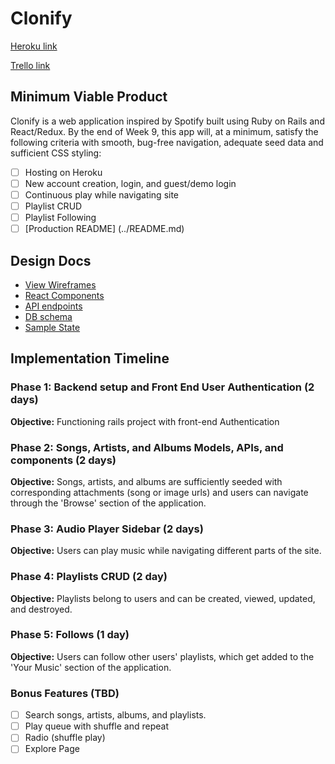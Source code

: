 # Clonify

[Heroku link][heroku]

[Trello link][trello]

[heroku]: http://www.herokuapp.com
[trello]: https://trello.com

## Minimum Viable Product

Clonify is a web application inspired by Spotify built using Ruby on Rails
and React/Redux.  By the end of Week 9, this app will, at a minimum, satisfy the
following criteria with smooth, bug-free navigation, adequate seed data and
sufficient CSS styling:

- [ ] Hosting on Heroku
- [ ] New account creation, login, and guest/demo login
- [ ] Continuous play while navigating site
- [ ] Playlist CRUD
- [ ] Playlist Following
- [ ] [Production README] (../README.md)

## Design Docs
* [View Wireframes][wireframes]
* [React Components][components]
* [API endpoints][api-endpoints]
* [DB schema][schema]
* [Sample State][sample-state]

[wireframes]: ./wireframes
[components]: ./component-hierarchy.md
[sample-state]: ./sample-state.md
[api-endpoints]: ./api-endpoints.md
[schema]: ./schema.md

## Implementation Timeline

### Phase 1: Backend setup and Front End User Authentication (2 days)

**Objective:** Functioning rails project with front-end Authentication

### Phase 2: Songs, Artists, and Albums Models, APIs, and components (2 days)

**Objective:** Songs, artists, and albums are sufficiently seeded with corresponding attachments (song or image urls) and users can navigate through the 'Browse' section of the application.

### Phase 3: Audio Player Sidebar (2 days)

**Objective:** Users can play music while navigating different parts of the site.

### Phase 4: Playlists CRUD (2 day)

**Objective:** Playlists belong to users and can be created, viewed, updated, and destroyed.

### Phase 5: Follows (1 day)

**Objective:** Users can follow other users' playlists, which get added to the 'Your Music' section of the application.

### Bonus Features (TBD)
- [ ] Search songs, artists, albums, and playlists.
- [ ] Play queue with shuffle and repeat
- [ ] Radio (shuffle play)
- [ ] Explore Page
